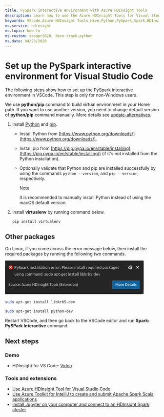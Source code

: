 ```yaml
---
title: PySpark interactive environment with Azure HDInsight Tools
description: Learn how to use the Azure HDInsight Tools for Visual Studio Code to create and submit queries and scripts.
keywords: VScode,Azure HDInsight Tools,Hive,Python,PySpark,Spark,HDInsight,Hadoop,LLAP,Interactive Hive,Interactive Query
ms.service: hdinsight
ms.topic: how-to
ms.custom: seoapr2020, devx-track-python
ms.date: 04/23/2020
---
```


# Set up the PySpark interactive environment for Visual Studio Code

The following steps show how to set up the PySpark interactive environment in VSCode. This step is only for non-Windows users.

We use **python/pip** command to build virtual environment in your Home path. If you want to use another version, you need to change default version of **python/pip** command manually. More details see [update-alternatives](https://linux.die.net/man/8/update-alternatives).

1. Install [Python](https://www.python.org/downloads/) and [pip](https://pip.pypa.io/en/stable/installing/).

   * Install Python from [https://www.python.org/downloads/](https://www.python.org/downloads/). 
   * Install pip from [https://pip.pypa.io/en/stable/installing](https://pip.pypa.io/en/stable/installing/) (if it's not installed from the Python installation).
   * Optionally validate that Python and pip are installed successfully by using the commands `python --version`, and `pip --version`, respectively. 

     > [!NOTE]
     > It is recommended to manually install Python instead of using the macOS default version.

2. Install **virtualenv** by running command below.

   ```bash
   pip install virtualenv
   ```

## Other packages

On Linux, if you come across the error message below, then install the required packages by running the following two commands.

   ![Install libkrb5 package for python](./media/set-up-pyspark-interactive-environment/install-libkrb5-package.png)

```bash
sudo apt-get install libkrb5-dev
```

```bash
sudo apt-get install python-dev
```

Restart VSCode, and then go back to the VSCode editor and run **Spark: PySPark Interactive** command.

## Next steps

### Demo

* HDInsight for VS Code: [Video](https://go.microsoft.com/fwlink/?linkid=858706)

### Tools and extensions

* [Use Azure HDInsight Tool for Visual Studio Code](hdinsight-for-vscode.md)
* [Use Azure Toolkit for IntelliJ to create and submit Apache Spark Scala applications](spark/apache-spark-intellij-tool-plugin.md)
* [Install Jupyter on your computer and connect to an HDInsight Spark cluster](spark/apache-spark-jupyter-notebook-install-locally.md)
